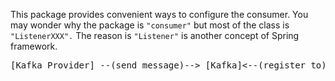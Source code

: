 This package provides convenient ways to configure the consumer.
You may wonder why the package is ```"consumer"``` but most of the class is ```"ListenerXXX".```
The reason is ```"Listener"``` is another concept of Spring framework.
<pre>
[Kafka Provider] --(send message)--> [Kafka]<--(register to)--[Kafka Consumer/ConsumerGroup]<--(listen from)--[Spring Listener] <--(manage)--[Spring Listener Container]
</pre>
